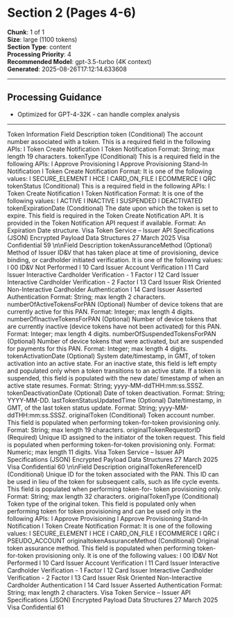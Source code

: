 # Section 2 (Pages 4-6)

**Chunk**: 1 of 1  
**Size**: large (1100 tokens)  
**Section Type**: content  
**Processing Priority**: 4  
**Recommended Model**: gpt-3.5-turbo (4K context)  
**Generated**: 2025-08-26T17:12:14.633608

---

## Processing Guidance

- Optimized for GPT-4-32K - can handle complex analysis

---

Token Information
Field
Description
token
(Conditional) The account number associated with a token. This is a 
required field in the following APIs:
l
Token Create Notification
l
Token Notification
Format: String; max length 19 characters.
tokenType
(Conditional) This is a required field in the following APIs:
l
Approve Provisioning
l
Approve Provisioning Stand-In Notification
l
Token Create Notification
Format: It is one of the following values:
l
SECURE_ELEMENT
l
HCE
l
CARD_ON_FILE
l
ECOMMERCE
l
QRC
tokenStatus
(Conditional) This is a required field in the following APIs:
l
Token Create Notification
l
Token Notification
Format: It is one of the following values:
l
ACTIVE
l
INACTIVE
l
SUSPENDED
l
DEACTIVATED
tokenExpirationDate
(Conditional) The date upon which the token is set to expire. This 
field is required in the Token Create Notification API. It is provided 
in the Token Notification API request if available.
Format: An Expiration Date structure.
Visa Token Service – Issuer API Specifications (JSON)
Encrypted Payload Data Structures
27 March 2025
Visa Confidential
59
\n\nField
Description
tokenAssuranceMethod
(Optional) Method of Issuer ID&V that has taken place at time of 
provisioning, device binding, or cardholder initiated verification. It 
is one of the following values:
l
00 ID&V Not Performed
l
10 Card Issuer Account Verification
l
11 Card Issuer Interactive Cardholder Verification - 1 Factor
l
12 Card Issuer Interactive Cardholder Verification - 2 Factor
l
13 Card Issuer Risk Oriented Non-Interactive Cardholder 
Authentication
l
14 Card Issuer Asserted Authentication
Format: String; max length 2 characters.
numberOfActiveTokensForPAN
(Optional) Number of device tokens that are currently active for this 
PAN.
Format: Integer; max length 4 digits.
numberOfInactiveTokensForPAN
(Optional) Number of device tokens that are currently inactive 
(device tokens have not been activated) for this PAN.
Format: Integer; max length 4 digits.
numberOfSuspendedTokensForPAN
(Optional) Number of device tokens that were activated, but are 
suspended for payments for this PAN.
Format: Integer; max length 4 digits.
tokenActivationDate
(Optional) System date/timestamp, in GMT, of token activation into 
an active state. For an inactive state, this field is left empty and 
populated only when a token transitions to an active state. If a 
token is suspended, this field is populated with the new date/
timestamp of when an active state resumes.
Format: String; yyyy-MM-ddTHH:mm:ss.SSSZ.
tokenDeactivationDate
(Optional) Date of token deactivation.
Format: String; YYYY-MM-DD.
lastTokenStatusUpdatedTime
(Optional) Date/timestamp, in GMT, of the last token status update.
Format: String; yyyy-MM-ddTHH:mm:ss.SSSZ.
originalToken
(Conditional) Token account number. This field is populated when 
performing token-for-token provisioning only.
Format: String; max length 19 characters.
originalTokenRequestorID
(Required) Unique ID assigned to the initiator of the token request. 
This field is populated when performing token-for-token 
provisioning only.
Format: Numeric; max length 11 digits.
Visa Token Service – Issuer API Specifications (JSON)
Encrypted Payload Data Structures
27 March 2025
Visa Confidential
60
\n\nField
Description
originalTokenReferenceID
(Conditional) Unique ID for the token associated with the PAN. This 
ID can be used in lieu of the token for subsequent calls, such as life 
cycle events. This field is populated when performing token-for-
token provisioning only.
Format: String; max length 32 characters.
originalTokenType
(Conditional) Token type of the original token. This field is 
populated only when performing token for token provisioning and 
can be used only in the following APIs:
l
Approve Provisioning
l
Approve Provisioning Stand-In Notification
l
Token Create Notification
Format: It is one of the following values:
l
SECURE_ELEMENT
l
HCE
l
CARD_ON_FILE
l
ECOMMERCE
l
QRC
l
PSEUDO_ACCOUNT
originaltokenAssuranceMethod
(Conditional) Original token assurance method. This field is 
populated when performing token-for-token provisioning only. It is 
one of the following values:
l
00 ID&V Not Performed
l
10 Card Issuer Account Verification
l
11 Card Issuer Interactive Cardholder Verification - 1 Factor
l
12 Card Issuer Interactive Cardholder Verification - 2 Factor
l
13 Card Issuer Risk Oriented Non-Interactive Cardholder 
Authentication
l
14 Card Issuer Asserted Authentication
Format: String; max length 2 characters.
Visa Token Service – Issuer API Specifications (JSON)
Encrypted Payload Data Structures
27 March 2025
Visa Confidential
61
